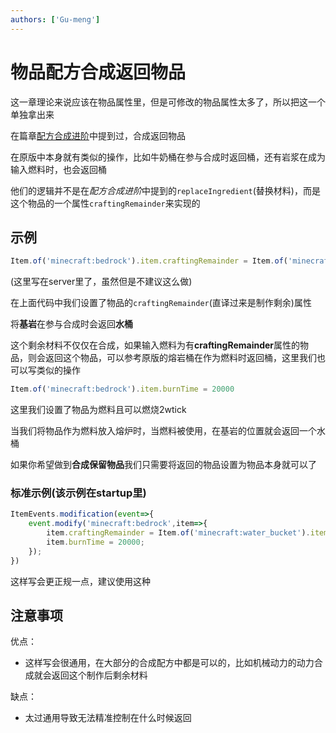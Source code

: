 ```yaml
---
authors: ['Gu-meng']
---
```

# 物品配方合成返回物品
这一章理论来说应该在物品属性里，但是可修改的物品属性太多了，所以把这一个单独拿出来

在篇章[配方合成进阶](./AdvancedRecipe.md)中提到过，合成返回物品

在原版中本身就有类似的操作，比如牛奶桶在参与合成时返回桶，还有岩浆在成为输入燃料时，也会返回桶

他们的逻辑并不是在*配方合成进阶*中提到的`replaceIngredient`(替换材料)，而是这个物品的一个属性`craftingRemainder`来实现的

## 示例
```js
Item.of('minecraft:bedrock').item.craftingRemainder = Item.of('minecraft:water_bucket').item;
```
(这里写在server里了，虽然但是不建议这么做)

在上面代码中我们设置了物品的`craftingRemainder`(直译过来是制作剩余)属性

将**基岩**在参与合成时会返回**水桶**

这个剩余材料不仅仅在合成，如果输入燃料为有**craftingRemainder**属性的物品，则会返回这个物品，可以参考原版的熔岩桶在作为燃料时返回桶，这里我们也可以写类似的操作

```js
Item.of('minecraft:bedrock').item.burnTime = 20000
```
这里我们设置了物品为燃料且可以燃烧2wtick

当我们将物品作为燃料放入熔炉时，当燃料被使用，在基岩的位置就会返回一个水桶

如果你希望做到**合成保留物品**我们只需要将返回的物品设置为物品本身就可以了

### 标准示例(该示例在startup里)
```js
ItemEvents.modification(event=>{
    event.modify('minecraft:bedrock',item=>{
        item.craftingRemainder = Item.of('minecraft:water_bucket').item;
        item.burnTime = 20000;
    });
})
```
这样写会更正规一点，建议使用这种

## 注意事项
优点：
* 这样写会很通用，在大部分的合成配方中都是可以的，比如机械动力的动力合成就会返回这个制作后剩余材料

缺点：
* 太过通用导致无法精准控制在什么时候返回